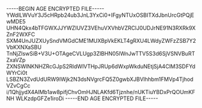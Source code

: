 -----BEGIN AGE ENCRYPTED FILE-----
YWdlLWVuY3J5cHRpb24ub3JnL3YxCi0+IFgyNTUxOSBITXdJbnUrcGtPQjEwMDE5
UHN4Qkx4bTFGWXJJYWZIUVZ3VEhuVXVhbVZRClJ0UDJrNE91N3RXRk9XZnF2WXFC
SXM4UnJUZXUySndVMGdCME1MUXBpVkEKLT4gRXU4LWdyZWFzZSB7Y2VbKXNXaSBU
TnNjZlswSiB+V3U+OTAgeCVLUgp3ZlBHN05lWnJwTTV5S3d6SjVSNVBuRTZxaVZp
ZXNSWlNKNHZRcGJpS2RldWlVTHpJRUp6dWxpWkduNEtjSjA4ClM3SDFYdWYrCi0t
LSBZN3ZvdUdURW9IWjk2N3dsNVgrcFQ5Z0gwbXJBVlhhbm1FMVp4TjhodVZvCgCc
i/1QhjjydX4AlMb1aw8pifjChvOmHJNLAKfd6Tjznhe/nUKTiuYBDxPrQOUmKFNH
WLKzdpGFZe1iroDi
-----END AGE ENCRYPTED FILE-----
